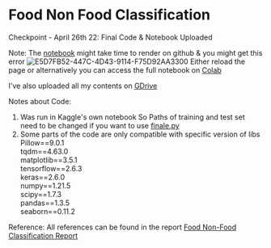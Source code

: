 # Food Non Food Classification

Checkpoint - April 26th 22:
Final Code & Notebook Uploaded 

Note:
The [notebook](https://github.com/lubnaa25/Food_NF_Classification/blob/main/Finale.ipynb) might take time to render on github & you might get this error
![E5D7FB52-447C-4D43-9114-F75D92AA3300](https://user-images.githubusercontent.com/38241109/165118971-deae2f4e-cc50-4c9f-8dc7-0b0375d7e24f.png)
Either reload the page or alternatively you can access the full notebook on [Colab](https://colab.research.google.com/drive/1o2EbO37THrYWLALnlVouzj3Yfr6O2ORe?usp=sharing)

I've also uploaded all my contents on [GDrive](https://drive.google.com/drive/folders/1Pt4jZ49iWpBb6UzdRhzHbh5RgNhDLAAD?usp=sharing)

Notes about Code:
1. Was run in Kaggle's own notebook 
So Paths of training and test set need to be changed if you want to use [finale.py](https://github.com/lubnaa25/Food_NF_Classification/blob/main/finale%20(1).py)
2. Some parts of the code are only compatible with specific version of libs\
Pillow==9.0.1\
tqdm==4.63.0\
matplotlib==3.5.1\
tensorflow==2.6.3\
keras==2.6.0\
numpy==1.21.5\
scipy==1.7.3\
pandas==1.3.5\
seaborn==0.11.2






















Reference: All references can be found in the report [Food Non-Food Classification Report](https://github.com/lubnaa25/Food_NF_Classification/blob/main/Report%20-%20Food%20Non%20Food.docx)
